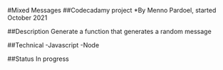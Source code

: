 #Mixed Messages
##Codecadamy project
*By Menno Pardoel, started October 2021

##Description
Generate a function that generates a random message

##Technical
-Javascript
-Node

##Status
In progress